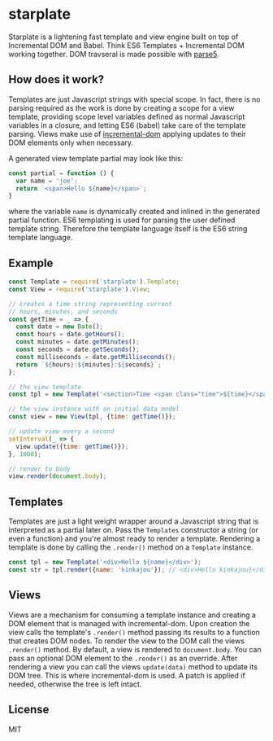 # starplate

Starplate is a lightening fast template and view engine built on top of
Incremental DOM and Babel. Think ES6 Templates + Incremental DOM working
together. DOM travseral is made possible with
[parse5](https://github.com/inikulin/parse5).

## How does it work?

Templates are just Javascript strings with special scope. In fact, there
is no parsing required as the work is done by creating a scope for a
view template, providing scope level variables defined as normal
Javascript variables in a closure, and letting ES6 (babel) take care of
the template parsing. Views make use of
[incremental-dom](https://github.com/google/incremental-dom) applying
updates to their DOM elements only when necessary.

A generated view template partial may look like this:

```js
const partial = function () {
  var name = 'joe';
  return `<span>Hello ${name}</span>`;
}
```

where the variable `name` is dynamically created and inlined in the
generated partial function. ES6 templating is used for parsing the user
defined template string. Therefore the template language itself is
the ES6 string template language.

## Example

```js
const Template = require('starplate').Template;
const View = require('starplate').View;

// creates a time string representing current
// hours, minutes, and seconds
const getTime = _ => {
  const date = new Date();
  const hours = date.getHours();
  const minutes = date.getMinutes();
  const seconds = date.getSeconds();
  const milliseconds = date.getMilliseconds();
  return `${hours}:${minutes}:${seconds}`;
};

// the view template
const tpl = new Template('<section>Time <span class="time">${time}</span></section>');

// the view instance with an initial data model
const view = new View(tpl, {time: getTime()});

// update view every a second
setInterval(_ => {
  view.update({time: getTime()});
}, 1000);

// render to body
view.render(document.body);
```

## Templates

Templates are just a light weight wrapper around a Javascript string
that is interpreted as a partial later on. Pass the `Templates` constructor
a string (or even a function) and you're almost ready to render a template.
Rendering a template is done by calling the `.render()` method on a
`Template` instance.

```js
const tpl = new Template('<div>Hello ${name}</div>');
const str = tpl.render({name: 'kinkajou'}); // <div>Hello kinkajou}</div>'
```

## Views

Views are a mechanism for consuming a template instance and creating a
DOM element that is managed with incremental-dom. Upon creation the view
calls the template's `.render()` method passing its results to a
function that creates DOM nodes. To render the view to the DOM call the
views `.render()` method. By default, a view is rendered to
`document.body`. You can pass an optional DOM element to the `.render()`
as an override. After rendering a view you can call the views
`update(data)` method to update its DOM tree. This is where
incremental-dom is used. A patch is applied if needed, otherwise the
tree is left intact.

## License

MIT

